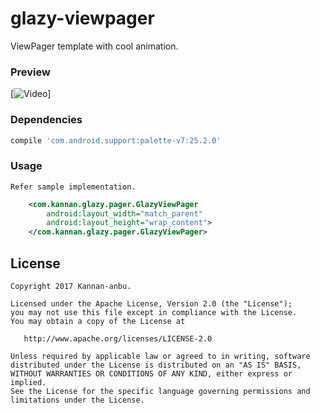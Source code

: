 # glazy-viewpager

ViewPager template with cool animation.

### Preview

[![Video]()]


### Dependencies
```groovy
compile 'com.android.support:palette-v7:25.2.0'
```

### Usage
    Refer sample implementation.
```xml
    <com.kannan.glazy.pager.GlazyViewPager
        android:layout_width="match_parent"
        android:layout_height="wrap_content">
    </com.kannan.glazy.pager.GlazyViewPager>
```

License
--------

    Copyright 2017 Kannan-anbu.

    Licensed under the Apache License, Version 2.0 (the "License");
    you may not use this file except in compliance with the License.
    You may obtain a copy of the License at

       http://www.apache.org/licenses/LICENSE-2.0

    Unless required by applicable law or agreed to in writing, software
    distributed under the License is distributed on an "AS IS" BASIS,
    WITHOUT WARRANTIES OR CONDITIONS OF ANY KIND, either express or implied.
    See the License for the specific language governing permissions and
    limitations under the License.
